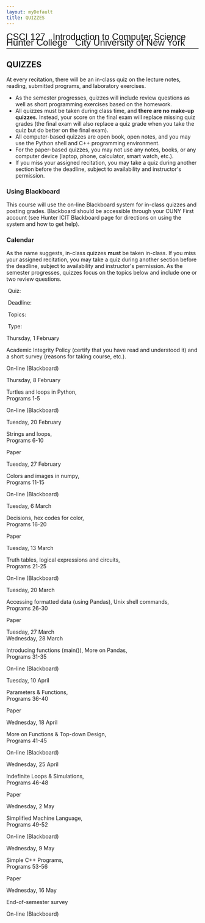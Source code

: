 ```yaml
---
layout: myDefault 
title: QUIZZES  
---
```


<style>  
table {
    border-collapse: collapse;
}
table, td, th {
    text-align: left;
    padding: 8px;
    padding-bottom: 6px;
    border: 1px solid #dee1e4;
}
tr:nth-child(even) {background-color: #fafafa;}
tr:nth-child(odd) {background-color: #ffffff;}
hr.style-six {
    border: 0;
    height: 0;
    border-top: 1px solid rgba(0, 0, 0, 0.1);
    border-bottom: 1px solid rgba(255, 255, 255, 0.3);
}
a:link {
    text-decoration: none;
}
a:visited {
    text-decoration: none;
    color: blue;
}
a:hover {
    text-decoration: none;
}
a:active {
    text-decoration: none;
}
</style>
  
[<span style="font-family:Arial; font-size:23.5px">CSCI 127 &nbsp; Introduction to Computer Science</span><br/>
<span style="line-height:0.1; font-family:Arial; font-size:24px">Hunter College &nbsp; City University of New York</span>](2018_summer.html)    
  
---  

QUIZZES
---

At every recitation, there will be an in-class quiz on the lecture notes, reading, submitted programs, and laboratory exercises.

*   As the semester progresses, quizzes will include review questions as well as short programming exercises based on the homework.
*   All quizzes must be taken during class time, and **there are no make-up quizzes.** Instead, your score on the final exam will replace missing quiz grades (the final exam will also replace a quiz grade when you take the quiz but do better on the final exam).
*   All computer-based quizzes are open book, open notes, and you may use the Python shell and C++ programming environment.
*   For the paper-based quizzes, you may not use any notes, books, or any computer device (laptop, phone, calculator, smart watch, etc.).
*   If you miss your assigned recitation, you may take a quiz during another section before the deadline, subject to availability and instructor's permission.

### Using Blackboard

This course will use the on-line Blackboard system for in-class quizzes and posting grades. Blackboard should be accessible through your CUNY First account (see Hunter [ICIT Blackboard page](http://www.hunter.cuny.edu/it/blackboard/blackboard-information-page) for directions on using the system and how to get help).

### Calendar

As the name suggests, in-class quizzes **must** be taken in-class. If you miss your assigned recitation, you may take a quiz during another section before the deadline, subject to availability and instructor's permission. As the semester progresses, quizzes focus on the topics below and include one or two review questions.

 Quiz:

 Deadline:

 Topics:

 Type:

[](#1)

Thursday, 1 February

Academic Integrity Policy (certify that you have read and understood it) and  
a short survey (reasons for taking course, etc.).

On-line (Blackboard)

[](#2)

Thursday, 8 February

Turtles and loops in Python,  
[Programs 1-5](ps.html#set1)

On-line (Blackboard)

[](#3)

Tuesday, 20 February

Strings and loops,  
[Programs 6-10](ps.html#set2)

Paper

[](#4)

Tuesday, 27 February

Colors and images in numpy,  
[Programs 11-15](ps.html#set3)

On-line (Blackboard)

[](#5)

Tuesday, 6 March

Decisions, hex codes for color,  
[Programs 16-20](ps.html#set4)

Paper

[](#6)

Tuesday, 13 March

Truth tables, logical expressions and circuits,  
[Programs 21-25](ps.html#set5)

On-line (Blackboard)

[](#7)

Tuesday, 20 March

Accessing formatted data (using Pandas), Unix shell commands,  
[Programs 26-30](ps.html#set6)

Paper

[](#8)

Tuesday, 27 March  
Wednesday, 28 March

Introducing functions (main()), More on Pandas,  
[Programs 31-35](ps.html#set7)

On-line (Blackboard)

[](#9)

Tuesday, 10 April

Parameters & Functions,  
[Programs 36-40](ps.html#set8)

Paper

[](#10)

Wednesday, 18 April

More on Functions & Top-down Design,  
[Programs 41-45](ps.html#set9)

On-line (Blackboard)

[](#11)

Wednesday, 25 April

Indefinite Loops & Simulations,  
[Programs 46-48](ps.html#set10)

Paper

[](#12)

Wednesday, 2 May

Simplified Machine Language,  
[Programs 49-52](ps.html#set11)

On-line (Blackboard)

[](#13)

Wednesday, 9 May

Simple C++ Programs,  
[Programs 53-56](ps.html#set12)

Paper

[](#14)

Wednesday, 16 May

End-of-semester survey

On-line (Blackboard)
